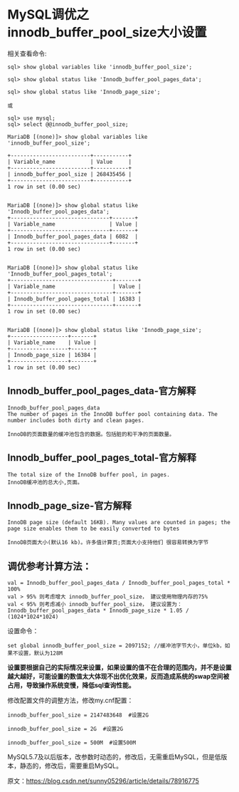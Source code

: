 # MySQL调优之innodb_buffer_pool_size大小设置


相关查看命令:
```
sql> show global variables like 'innodb_buffer_pool_size';

sql> show global status like 'Innodb_buffer_pool_pages_data';

sql> show global status like 'Innodb_page_size';

或

sql> use mysql;
sql> select @@innodb_buffer_pool_size;
```

```
MariaDB [(none)]> show global variables like 'innodb_buffer_pool_size';

+-------------------------+-----------+
| Variable_name           | Value     |
+-------------------------+-----------+
| innodb_buffer_pool_size | 268435456 |
+-------------------------+-----------+
1 row in set (0.00 sec)


MariaDB [(none)]> show global status like 'Innodb_buffer_pool_pages_data';
+-------------------------------+-------+
| Variable_name                 | Value |
+-------------------------------+-------+
| Innodb_buffer_pool_pages_data | 6082  |
+-------------------------------+-------+
1 row in set (0.00 sec)


MariaDB [(none)]> show global status like 'Innodb_buffer_pool_pages_total';
+--------------------------------+-------+
| Variable_name                  | Value |
+--------------------------------+-------+
| Innodb_buffer_pool_pages_total | 16383 |
+--------------------------------+-------+
1 row in set (0.00 sec)


MariaDB [(none)]> show global status like 'Innodb_page_size';
+------------------+-------+
| Variable_name    | Value |
+------------------+-------+
| Innodb_page_size | 16384 |
+------------------+-------+
1 row in set (0.00 sec)
```


## Innodb_buffer_pool_pages_data-官方解释
```
Innodb_buffer_pool_pages_data
The number of pages in the InnoDB buffer pool containing data. The number includes both dirty and clean pages.

InnoDB的页面数量的缓冲池包含的数据。包括脏的和干净的页面数量。
```


## Innodb_buffer_pool_pages_total-官方解释
```
The total size of the InnoDB buffer pool, in pages.
InnoDB缓冲池的总大小,页面。
```

## Innodb_page_size-官方解释
```
InnoDB page size (default 16KB). Many values are counted in pages; the page size enables them to be easily converted to bytes

InnoDB页面大小(默认16 kb)。许多值计算页;页面大小支持他们 很容易转换为字节

```



## 调优参考计算方法：
```
val = Innodb_buffer_pool_pages_data / Innodb_buffer_pool_pages_total * 100%
val > 95% 则考虑增大 innodb_buffer_pool_size， 建议使用物理内存的75%
val < 95% 则考虑减小 innodb_buffer_pool_size， 建议设置为：Innodb_buffer_pool_pages_data * Innodb_page_size * 1.05 / (1024*1024*1024)
```




设置命令：
```
set global innodb_buffer_pool_size = 2097152; //缓冲池字节大小，单位kb，如果不设置，默认为128M
```


**设置要根据自己的实际情况来设置，如果设置的值不在合理的范围内，并不是设置越大越好，可能设置的数值太大体现不出优化效果，反而造成系统的swap空间被占用，导致操作系统变慢，降低sql查询性能。**



修改配置文件的调整方法，修改my.cnf配置：
```
innodb_buffer_pool_size = 2147483648  #设置2G

innodb_buffer_pool_size = 2G  #设置2G

innodb_buffer_pool_size = 500M  #设置500M
```



MySQL5.7及以后版本，改参数时动态的，修改后，无需重启MySQL，但是低版本，静态的，修改后，需要重启MySQL。


原文：https://blog.csdn.net/sunny05296/article/details/78916775 
